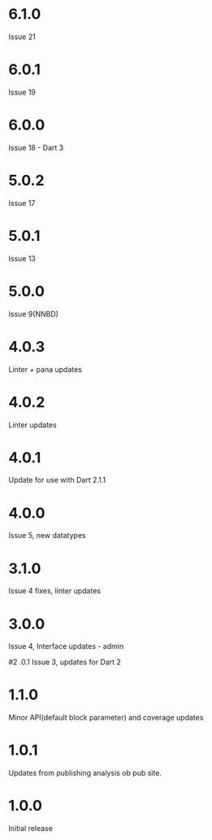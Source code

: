 # 6.1.0
Issue 21

# 6.0.1
Issue 19

# 6.0.0
Issue 18 - Dart 3

# 5.0.2
Issue 17

# 5.0.1
Issue 13

# 5.0.0
Issue 9(NNBD)

# 4.0.3
Linter + pana updates

# 4.0.2
Linter updates

# 4.0.1
Update for use with Dart 2.1.1

# 4.0.0
Issue 5, new datatypes

# 3.1.0
Issue 4 fixes, linter updates

# 3.0.0
Issue 4, Interface updates - admin

#2 .0.1
Issue 3, updates for Dart 2

# 1.1.0
Minor API(default block parameter) and coverage updates

# 1.0.1
Updates from publishing analysis ob pub site.

# 1.0.0
Initial release